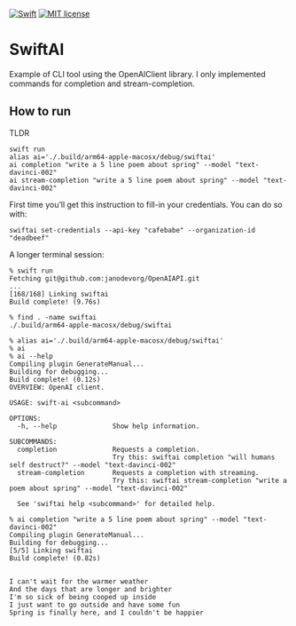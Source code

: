 [![Swift](https://github.com/janodevorg/SwiftAI/actions/workflows/swift.yml/badge.svg)](https://github.com/janodevorg/SwiftAI/actions/workflows/swift.yml) [![MIT license](http://img.shields.io/badge/license-MIT-lightgrey.svg)](http://opensource.org/licenses/MIT)

# SwiftAI

Example of CLI tool using the OpenAIClient library. I only implemented commands for completion and stream-completion.

## How to run

TLDR
```
swift run
alias ai='./.build/arm64-apple-macosx/debug/swiftai'
ai completion "write a 5 line poem about spring" --model "text-davinci-002"
ai stream-completion "write a 5 line poem about spring" --model "text-davinci-002"
```

First time you’ll get this instruction to fill-in your credentials. You can do so with:
```
swiftai set-credentials --api-key "cafebabe" --organization-id "deadbeef"
```

A longer terminal session:
```
% swift run
Fetching git@github.com:janodevorg/OpenAIAPI.git
...
[168/168] Linking swiftai
Build complete! (9.76s)

% find . -name swiftai 
./.build/arm64-apple-macosx/debug/swiftai

% alias ai='./.build/arm64-apple-macosx/debug/swiftai'
% ai
% ai --help
Compiling plugin GenerateManual...
Building for debugging...
Build complete! (0.12s)
OVERVIEW: OpenAI client.

USAGE: swift-ai <subcommand>

OPTIONS:
  -h, --help              Show help information.

SUBCOMMANDS:
  completion              Requests a completion.
                          Try this: swiftai completion "will humans self destruct?" --model "text-davinci-002"
  stream-completion       Requests a completion with streaming.
                          Try this: swiftai stream-completion "write a poem about spring" --model "text-davinci-002"

  See 'swiftai help <subcommand>' for detailed help.

% ai completion "write a 5 line poem about spring" --model "text-davinci-002" 
Compiling plugin GenerateManual...
Building for debugging...
[5/5] Linking swiftai
Build complete! (0.82s)


I can't wait for the warmer weather
And the days that are longer and brighter
I'm so sick of being cooped up inside
I just want to go outside and have some fun
Spring is finally here, and I couldn't be happier

```
